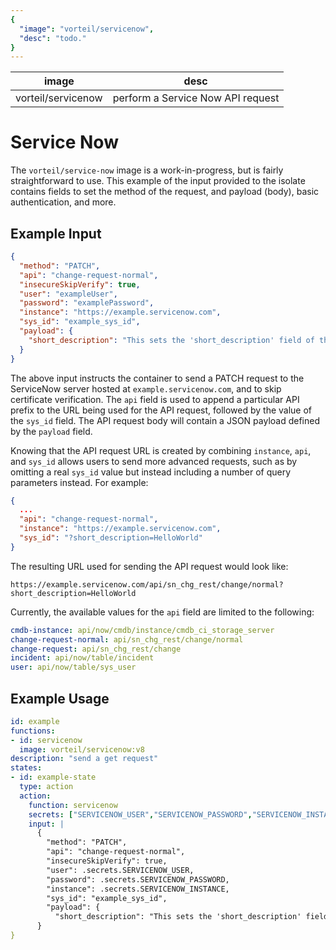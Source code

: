```yaml
---
{
  "image": "vorteil/servicenow",
  "desc": "todo."
}
---
```


| image | desc |
| --- | --- |
| vorteil/servicenow | perform a Service Now API request |

# Service Now

The `vorteil/service-now` image is a work-in-progress, but is fairly straightforward to use. This example of the input provided to the isolate contains fields to set the method of the request, and payload (body), basic authentication, and more. 

## Example Input

```json
{
  "method": "PATCH",
  "api": "change-request-normal",
  "insecureSkipVerify": true,
  "user": "exampleUser",
  "password": "examplePassword",
  "instance": "https://example.servicenow.com",
  "sys_id": "example_sys_id",
  "payload": {
    "short_description": "This sets the 'short_description' field of the targeted normal change request!"
  }
}
```

The above input instructs the container to send a PATCH request to the ServiceNow server hosted at `example.servicenow.com`, and to skip certificate verification. The `api` field is used to append a particular API prefix to the URL being used for the API request, followed by the value of the `sys_id` field. The API request body will contain a JSON payload defined by the `payload` field.

Knowing that the API request URL is created by combining `instance`, `api`, and `sys_id` allows users to send more advanced requests, such as by omitting a real `sys_id` value but instead including a number of query parameters instead. For example:

```json
{
  ...
  "api": "change-request-normal",
  "instance": "https://example.servicenow.com",
  "sys_id": "?short_description=HelloWorld"
}
```

The resulting URL used for sending the API request would look like:

```
https://example.servicenow.com/api/sn_chg_rest/change/normal?short_description=HelloWorld
```

Currently, the available values for the `api` field are limited to the following:

```yaml
cmdb-instance: api/now/cmdb/instance/cmdb_ci_storage_server
change-request-normal: api/sn_chg_rest/change/normal
change-request: api/sn_chg_rest/change
incident: api/now/table/incident
user: api/now/table/sys_user
```

## Example Usage

```yaml
id: example
functions:
- id: servicenow
  image: vorteil/servicenow:v8
description: "send a get request" 
states:
- id: example-state
  type: action
  action: 
    function: servicenow
    secrets: ["SERVICENOW_USER","SERVICENOW_PASSWORD","SERVICENOW_INSTANCE"]
    input: | 
      {
        "method": "PATCH",
        "api": "change-request-normal",
        "insecureSkipVerify": true,
        "user": .secrets.SERVICENOW_USER,
        "password": .secrets.SERVICENOW_PASSWORD,
        "instance": .secrets.SERVICENOW_INSTANCE,
        "sys_id": "example_sys_id",
        "payload": {
          "short_description": "This sets the 'short_description' field of the targeted normal change request!"
      }
}
```